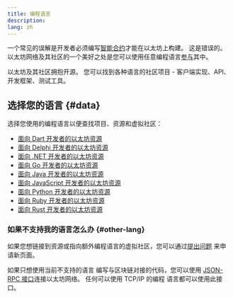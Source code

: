 ```yaml
---
title: 编程语言
description:
lang: zh
---
```


一个常见的误解是开发者必须编写[智能合约](/developers/docs/smart-contracts/)才能在以太坊上构建。 这是错误的。 以太坊网络及其社区的一个美好之处是您可以使用任意编程语言[参与](/community/)其中。

以太坊及其社区拥抱开源。 您可以找到各种语言的社区项目 - 客户端实现、API、开发框架、测试工具。

## 选择您的语言 \{#data}

选择您使用的编程语言以便查找项目、资源和虚拟社区：

- [面向 Dart 开发者的以太坊资源](/developers/docs/programming-languages/dart/)
- [面向 Delphi 开发者的以太坊资源](/developers/docs/programming-languages/delphi/)
- [面向 .NET 开发者的以太坊资源](/developers/docs/programming-languages/dot-net/)
- [面向 Go 开发者的以太坊资源](/developers/docs/programming-languages/golang/)
- [面向 Java 开发者的以太坊资源](/developers/docs/programming-languages/java/)
- [面向 JavaScript 开发者的以太坊资源](/developers/docs/programming-languages/javascript/)
- [面向 Python 开发者的以太坊资源](/developers/docs/programming-languages/python/)
- [面向 Ruby 开发者的以太坊资源](/developers/docs/programming-languages/ruby/)
- [面向 Rust 开发者的以太坊资源](/developers/docs/programming-languages/rust/)

### 如果不支持我的语言怎么办 \{#other-lang}

如果您想链接到资源或指向额外编程语言的虚拟社区，您可以通过[提出问题](https://github.com/ethereum/ethereum-org-website/issues/new/choose) 来申请新页面。

如果只想使用当前不支持的语言 编写与区块链对接的代码，您可以使用 [JSON-RPC 接口](/developers/docs/apis/json-rpc/)连接以太坊网络。 任何可以使用 TCP/IP 的编程 语言都可以使用此接口。
